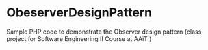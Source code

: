 # ObeserverDesignPattern
Sample PHP code to demonstrate the Observer design pattern (class project for Software Engineering II Course at AAiT ) 
